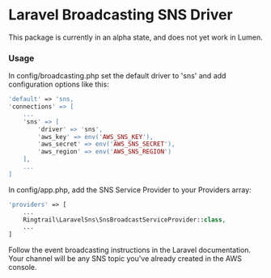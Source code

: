 # Laravel Broadcasting SNS Driver

This package is currently in an alpha state, and does not yet work in Lumen.

### Usage

In config/broadcasting.php set the default driver to 'sns' and add configuration options like this:

```php
'default' => 'sns,
'connections' => [
    ...
    'sns' => [
        'driver' => 'sns',
        'aws_key' => env('AWS_SNS_KEY'),
        'aws_secret' => env('AWS_SNS_SECRET'),
        'aws_region' => env('AWS_SNS_REGION')
    ],
    ...
]
```

In config/app.php, add the SNS Service Provider to your Providers array:

```php
'providers' => [
    ...
    Ringtrail\LaravelSns\SnsBroadcastServiceProvider::class,
    ...
]
```

Follow the event broadcasting instructions in the Laravel documentation. Your channel will be any SNS topic
you've already created in the AWS console.
